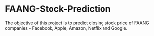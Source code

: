 # FAANG-Stock-Prediction

The objective of this project is to predict closing stock price of FAANG companies - Facebook, Apple, Amazon, Netflix and Google. 
